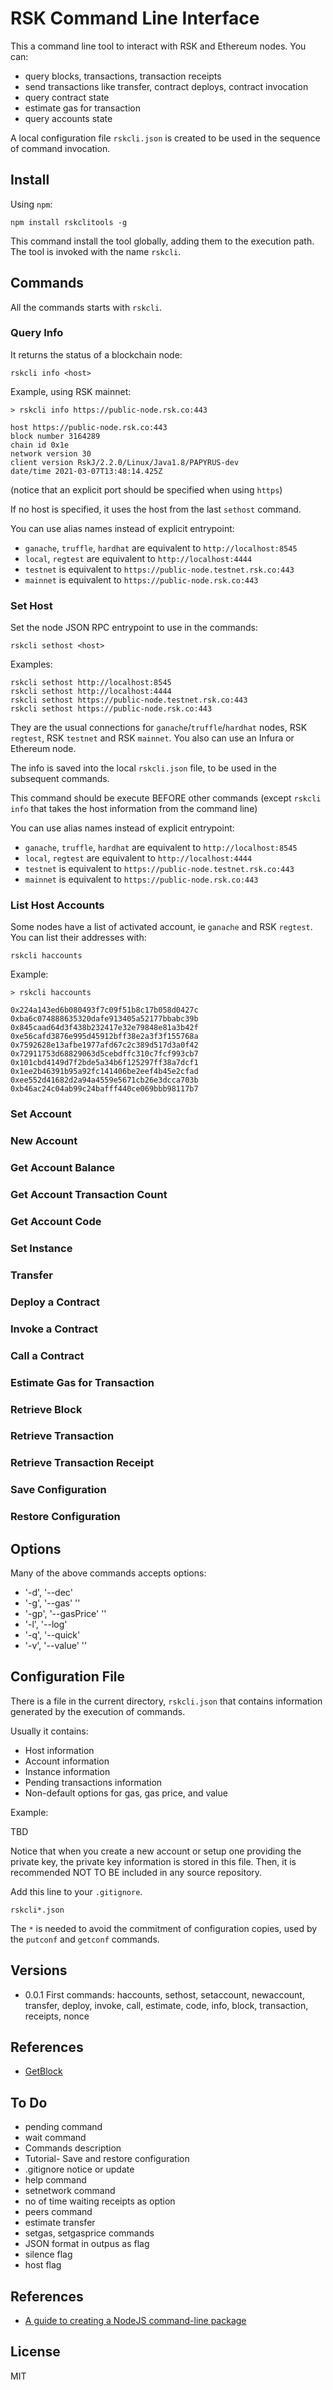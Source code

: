 # RSK Command Line Interface

This a command line tool to interact with RSK and Ethereum
nodes. You can:

- query blocks, transactions, transaction receipts
- send transactions like transfer, contract deploys, contract
invocation
- query contract state
- estimate gas for transaction
- query accounts state

A local configuration file `rskcli.json` is created to be used
in the sequence of command invocation.

## Install

Using `npm`:

```
npm install rskclitools -g
```

This command install the tool globally, adding them to the execution
path. The tool is invoked with the name `rskcli`.

## Commands

All the commands starts with `rskcli`.

### Query Info

It returns the status of a blockchain node:

```
rskcli info <host>
```

Example, using RSK mainnet:

```
> rskcli info https://public-node.rsk.co:443

host https://public-node.rsk.co:443
block number 3164289
chain id 0x1e
network version 30
client version RskJ/2.2.0/Linux/Java1.8/PAPYRUS-dev
date/time 2021-03-07T13:48:14.425Z
```

(notice that an explicit port should be specified 
when using `https`)

If no host is specified, it uses the host from the last `sethost` command.

You can use alias names instead of explicit entrypoint:

- `ganache`, `truffle`, `hardhat` are equivalent to `http://localhost:8545`
- `local`, `regtest` are equivalent to `http://localhost:4444`
- `testnet` is equivalent to `https://public-node.testnet.rsk.co:443`
- `mainnet` is equivalent to `https://public-node.rsk.co:443`


### Set Host

Set the node JSON RPC entrypoint to use in the commands:

```
rskcli sethost <host>
```

Examples:
```
rskcli sethost http://localhost:8545
rskcli sethost http://localhost:4444
rskcli sethost https://public-node.testnet.rsk.co:443
rskcli sethost https://public-node.rsk.co:443
```

They are the usual connections for `ganache`/`truffle`/`hardhat` nodes, RSK `regtest`, RSK `testnet`
and RSK `mainnet`. You also can use an Infura or Ethereum node.

The info is saved into the local `rskcli.json` file, to be used
in the subsequent commands.

This command should be execute BEFORE other commands (except `rskcli info` that
takes the host information from the command line)

You can use alias names instead of explicit entrypoint:

- `ganache`, `truffle`, `hardhat` are equivalent to `http://localhost:8545`
- `local`, `regtest` are equivalent to `http://localhost:4444`
- `testnet` is equivalent to `https://public-node.testnet.rsk.co:443`
- `mainnet` is equivalent to `https://public-node.rsk.co:443`

### List Host Accounts

Some nodes have a list of activated account, ie `ganache` and RSK `regtest`.
You can list their addresses with:

```
rskcli haccounts
```

Example:
```
> rskcli haccounts

0x224a143ed6b080493f7c09f51b8c17b058d0427c
0xba6c074888635320dafe913405a52177bbabc39b
0x845caad64d3f438b232417e32e79848e81a3b42f
0xe56cafd3876e995d45912bff38e2a3f3f155768a
0x7592628e13afbe1977afd67c2c389d517d3a0f42
0x72911753d68829063d5cebdffc310c7fcf993cb7
0x101cbd4149d7f2bde5a34b6f125297ff38a7dcf1
0x1ee2b46391b95a92fc141406be2eef4b45e2cfad
0xee552d41682d2a94a4559e5671cb26e3dcca703b
0xb46ac24c04ab99c24bafff440ce069bbb98117b7
```


### Set Account

### New Account

### Get Account Balance

### Get Account Transaction Count

### Get Account Code

### Set Instance

### Transfer

### Deploy a Contract

### Invoke a Contract

### Call a Contract

### Estimate Gas for Transaction

### Retrieve Block

### Retrieve Transaction

### Retrieve Transaction Receipt

### Save Configuration

### Restore Configuration

## Options

Many of the above commands accepts options:

- '-d', '--dec'
- '-g', '--gas' '<number>'
- '-gp', '--gasPrice' '<number>'
- '-l', '--log'
- '-q', '--quick'
- '-v', '--value' '<number>'

## Configuration File

There is a file in the current directory, `rskcli.json`
that contains information generated by the execution of commands.

Usually it contains:

- Host information
- Account information
- Instance information
- Pending transactions information
- Non-default options for gas, gas price, and value

Example:

TBD

Notice that when you create a new account or setup one providing
the private key, the private key information is stored in this file.
Then, it is recommended NOT TO BE included in any source repository.

Add this line to your `.gitignore`.

```
rskcli*.json
```

The `*` is needed to avoid the commitment of configuration copies,
used by the `putconf` and `getconf` commands.

## Versions

- 0.0.1 First commands: haccounts, sethost, setaccount, newaccount,
transfer, deploy, invoke, call, estimate, 
code, info, block, transaction,  receipts, nonce

## References

- [GetBlock](https://developers.rsk.co/solutions/getblock/)

## To Do

- pending command
- wait command
- Commands description
- Tutorial- Save and restore configuration
- .gitignore notice or update
- help command
- setnetwork command
- no of time waiting receipts as option
- peers command
- estimate transfer
- setgas, setgasprice commands
- JSON format in outpus as flag
- silence flag
- host flag

## References

- [A guide to creating a NodeJS command-line package](https://medium.com/netscape/a-guide-to-create-a-nodejs-command-line-package-c2166ad0452e)

## License

MIT

